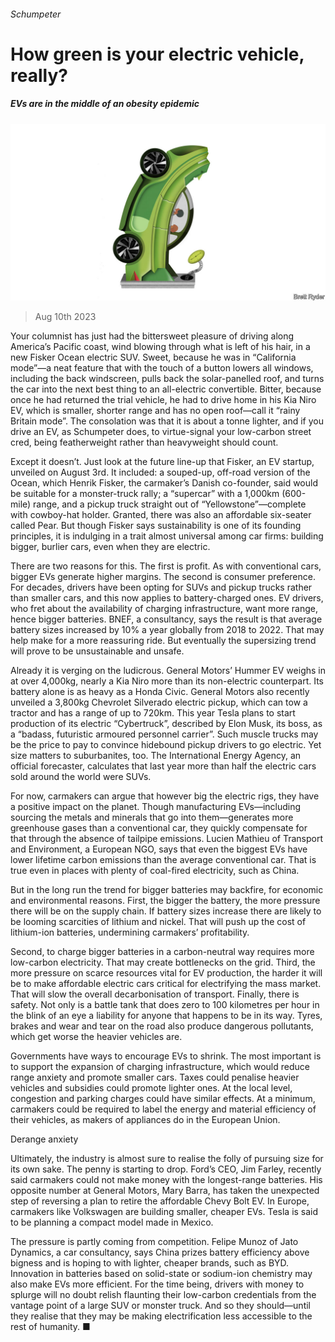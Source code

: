 ###### Schumpeter

# How green is your electric vehicle, really? 

##### EVs are in the middle of an obesity epidemic 

![image](images/20230805_WBD003.jpg) 

> Aug 10th 2023 

Your columnist has just had the bittersweet pleasure of driving along America’s Pacific coast, wind blowing through what is left of his hair, in a new Fisker Ocean electric SUV. Sweet, because he was in “California mode”—a neat feature that with the touch of a button lowers all windows, including the back windscreen, pulls back the solar-panelled roof, and turns the car into the next best thing to an all-electric convertible. Bitter, because once he had returned the trial vehicle, he had to drive home in his Kia Niro EV, which is smaller, shorter range and has no open roof—call it “rainy Britain mode”. The consolation was that it is about a tonne lighter, and if you drive an EV, as Schumpeter does, to virtue-signal your low-carbon street cred, being featherweight rather than heavyweight should count. 

Except it doesn’t. Just look at the future line-up that Fisker, an EV startup, unveiled on August 3rd. It included: a souped-up, off-road version of the Ocean, which Henrik Fisker, the carmaker’s Danish co-founder, said would be suitable for a monster-truck rally; a “supercar” with a 1,000km (600-mile) range, and a pickup truck straight out of “Yellowstone”—complete with cowboy-hat holder. Granted, there was also an affordable six-seater called Pear. But though Fisker says sustainability is one of its founding principles, it is indulging in a trait almost universal among car firms: building bigger, burlier cars, even when they are electric. 

There are two reasons for this. The first is profit. As with conventional cars, bigger EVs generate higher margins. The second is consumer preference. For decades, drivers have been opting for SUVs and pickup trucks rather than smaller cars, and this now applies to battery-charged ones. EV drivers, who fret about the availability of charging infrastructure, want more range, hence bigger batteries. BNEF, a consultancy, says the result is that average battery sizes increased by 10% a year globally from 2018 to 2022. That may help make for a more reassuring ride. But eventually the supersizing trend will prove to be unsustainable and unsafe. 

Already it is verging on the ludicrous. General Motors’ Hummer EV weighs in at over 4,000kg, nearly a Kia Niro more than its non-electric counterpart. Its battery alone is as heavy as a Honda Civic. General Motors also recently unveiled a 3,800kg Chevrolet Silverado electric pickup, which can tow a tractor and has a range of up to 720km. This year Tesla plans to start production of its electric “Cybertruck”, described by Elon Musk, its boss, as a “badass, futuristic armoured personnel carrier”. Such muscle trucks may be the price to pay to convince hidebound pickup drivers to go electric. Yet size matters to suburbanites, too. The International Energy Agency, an official forecaster, calculates that last year more than half the electric cars sold around the world were SUVs. 

For now, carmakers can argue that however big the electric rigs, they have a positive impact on the planet. Though manufacturing EVs—including sourcing the metals and minerals that go into them—generates more greenhouse gases than a conventional car, they quickly compensate for that through the absence of tailpipe emissions. Lucien Mathieu of Transport and Environment, a European NGO, says that even the biggest EVs have lower lifetime carbon emissions than the average conventional car. That is true even in places with plenty of coal-fired electricity, such as China. 

But in the long run the trend for bigger batteries may backfire, for economic and environmental reasons. First, the bigger the battery, the more pressure there will be on the supply chain. If battery sizes increase there are likely to be looming scarcities of lithium and nickel. That will push up the cost of lithium-ion batteries, undermining carmakers’ profitability. 

Second, to charge bigger batteries in a carbon-neutral way requires more low-carbon electricity. That may create bottlenecks on the grid. Third, the more pressure on scarce resources vital for EV production, the harder it will be to make affordable electric cars critical for electrifying the mass market. That will slow the overall decarbonisation of transport. Finally, there is safety. Not only is a battle tank that does zero to 100 kilometres per hour in the blink of an eye a liability for anyone that happens to be in its way. Tyres, brakes and wear and tear on the road also produce dangerous pollutants, which get worse the heavier vehicles are. 

Governments have ways to encourage EVs to shrink. The most important is to support the expansion of charging infrastructure, which would reduce range anxiety and promote smaller cars. Taxes could penalise heavier vehicles and subsidies could promote lighter ones. At the local level, congestion and parking charges could have similar effects. At a minimum, carmakers could be required to label the energy and material efficiency of their vehicles, as makers of appliances do in the European Union. 

Derange anxiety 

Ultimately, the industry is almost sure to realise the folly of pursuing size for its own sake. The penny is starting to drop. Ford’s CEO, Jim Farley, recently said carmakers could not make money with the longest-range batteries. His opposite number at General Motors, Mary Barra, has taken the unexpected step of reversing a plan to retire the affordable Chevy Bolt EV. In Europe, carmakers like Volkswagen are building smaller, cheaper EVs. Tesla is said to be planning a compact model made in Mexico. 

The pressure is partly coming from competition. Felipe Munoz of Jato Dynamics, a car consultancy, says China prizes battery efficiency above bigness and is hoping to  with lighter, cheaper brands, such as BYD. Innovation in batteries based on solid-state or sodium-ion chemistry may also make EVs more efficient. For the time being, drivers with money to splurge will no doubt relish flaunting their low-carbon credentials from the vantage point of a large SUV or monster truck. And so they should—until they realise that they may be making electrification less accessible to the rest of humanity. ■






